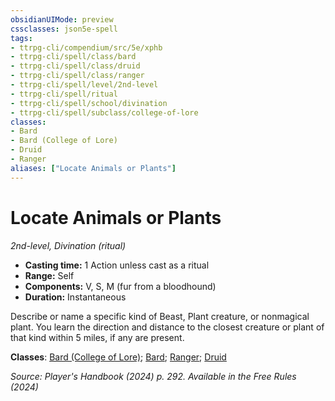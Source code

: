 ```yaml
---
obsidianUIMode: preview
cssclasses: json5e-spell
tags:
- ttrpg-cli/compendium/src/5e/xphb
- ttrpg-cli/spell/class/bard
- ttrpg-cli/spell/class/druid
- ttrpg-cli/spell/class/ranger
- ttrpg-cli/spell/level/2nd-level
- ttrpg-cli/spell/ritual
- ttrpg-cli/spell/school/divination
- ttrpg-cli/spell/subclass/college-of-lore
classes:
- Bard
- Bard (College of Lore)
- Druid
- Ranger
aliases: ["Locate Animals or Plants"]
---
```

# Locate Animals or Plants
*2nd-level, Divination (ritual)*  


- **Casting time:** 1 Action unless cast as a ritual
- **Range:** Self
- **Components:** V, S, M (fur from a bloodhound)
- **Duration:** Instantaneous

Describe or name a specific kind of Beast, Plant creature, or nonmagical plant. You learn the direction and distance to the closest creature or plant of that kind within 5 miles, if any are present.

**Classes**: [Bard (College of Lore)](3-Mechanics/CLI/lists/list-spells-classes-bard-xphb-college-of-lore-xphb.md "subclass=XPHB;class=XPHB"); [Bard](3-Mechanics/CLI/lists/list-spells-classes-bard.md); [Ranger](3-Mechanics/CLI/lists/list-spells-classes-ranger.md); [Druid](3-Mechanics/CLI/lists/list-spells-classes-druid.md)

*Source: Player's Handbook (2024) p. 292. Available in the Free Rules (2024)*